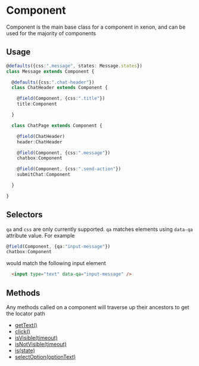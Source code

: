 # Component
Component is the main base class for a component in xenon, and can be used for the majority of components

## Usage

```typescript
@defaults({css:".message", states: Message.states})
class Message extends Component {

  @defaults({css:".chat-header"})
  class ChatHeader extends Component {

    @field(Component, {css:".title"})
    title:Component

  }

  class ChatPage extends Component {

    @field(ChatHeader)
    header:ChatHeader

    @field(Component, {css:".message"})
    chatbox:Component

    @field(Component, {css:".send-action"})
    submitChat:Component

  }

}
```

## Selectors
`qa` and `css` are only currently supported. `qa` matches elements using `data-qa` attribute value. For example

```typescript
@field(Component, {qa:"input-message"})
chatbox:Component
```

would match the following input element

```html
  <input type="text" data-qa="input-message" />
```

## Methods
Any methods called on a component will traverse up their ancestors to get the locator path

  * [getText()](get-text.md)
  * [click()](click.md)
  * [isVisible(timeout)](is-visible.md)
  * [isNotVisible(timeout)](is-not-visible.md)
  * [is(state)](is.md)
  * [selectOption(optionText)](select-option.md)
